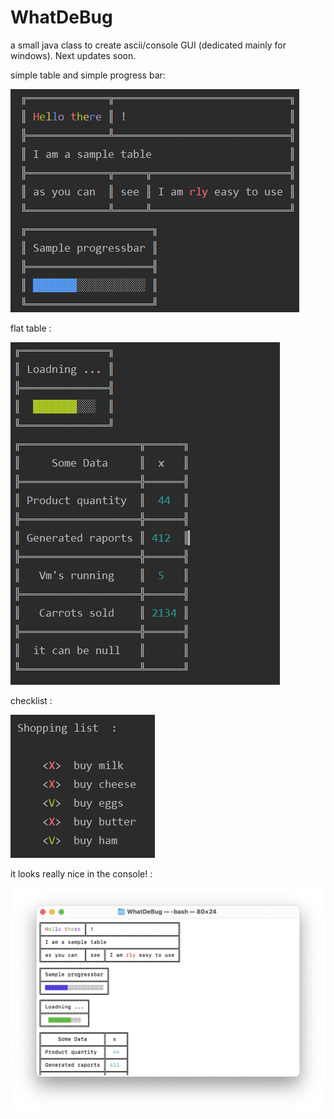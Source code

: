 # WhatDeBug
a small java class to create ascii/console GUI (dedicated mainly for windows).
Next updates soon.



simple table and simple progress bar: 

![sample](sample1.png)



flat table : 

![flatTable](flatTable.png)



checklist : 

![check list](checkList2.png)

it looks really nice in the console! : 

![console](previewBash.png)
